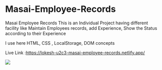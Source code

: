 # Masai-Employee-Records
Masai Employee Records This is an Individual Project having different facility like Maintain Employees records, add Experience, Show the Status according to their Experience


I use here HTML, CSS , LocalStorage, DOM concepts

Live Link :https://lokesh-u2c3-masai-employee-records.netlify.app/


<img src="https://miro.medium.com/max/875/1*m-0B4yRN7r6HaUTBCyetjg.png"/>
